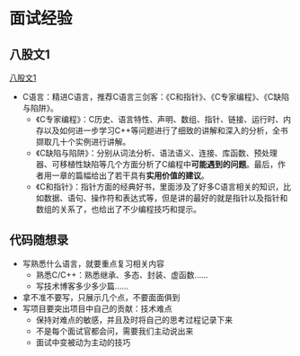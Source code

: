 # 面试经验
## 八股文1
[八股文1](../../../books/嵌入式校招菌学习资料/八股文/八股文1.pdf)
* C语言：精进C语言，推荐C语言三剑客：《C和指针》、《C专家编程》、《C缺陷与陷阱》。
  * 《C专家编程》：C历史、语言特性、声明、数组、指针、链接、运行时、内存以及如何进一步学习C++等问题进行了细致的讲解和深入的分析，全书撷取几十个实例进行讲解。
  * 《C缺陷与陷阱》：分别从词法分析、语法语义、连接、库函数、预处理器、可移植性缺陷等几个方面分析了C编程中**可能遇到的问题**。最后，作者用一章的篇幅给出了若干具有**实用价值的建议**。
  * 《C和指针》：指针方面的经典好书，里面涉及了好多C语言相关的知识，比如数据、语句、操作符和表达式等，但是讲的最好的就是指针以及指针和数组的关系了，也给出了不少编程技巧和提示。

## 代码随想录
* 写熟悉什么语言，就要重点复习相关内容
  * 熟悉C/C++：熟悉继承、多态、封装、虚函数......
  * 写技术博客多少多少篇......
* 拿不准不要写，只展示几个点，不要面面俱到
* 写项目要突出项目中自己的贡献：技术难点
  * 保持对难点的敏感，并且及时将自己的思考过程记录下来
  * 不是每个面试官都会问，需要我们主动说出来
  * 面试中变被动为主动的技巧